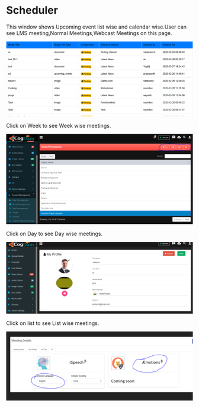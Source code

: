 # Scheduler

This window shows Upcoming event list wise and calendar wise.User can see LMS meeting,Normal Meetings,Webcast Meetings on this page.

![](../../.gitbook/assets/image%20%28232%29.png)

Click on Week to see Week wise meetings.

![](../../.gitbook/assets/image%20%2888%29.png)

Click on Day to see Day wise meetings.

![](../../.gitbook/assets/image%20%28178%29.png)

Click on list to see List wise meetings.

![](../../.gitbook/assets/image%20%28189%29.png)

